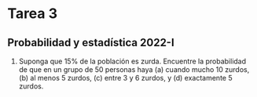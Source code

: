 # Tarea 3
## Probabilidad y estadística 2022-I

1. Suponga que 15% de la población es zurda. Encuentre la probabilidad de que en un grupo de 50 personas haya (a) cuando mucho 10 zurdos, (b) al menos 5 zurdos, (c) entre 3 y 6 zurdos, y (d) exactamente 5 zurdos.
